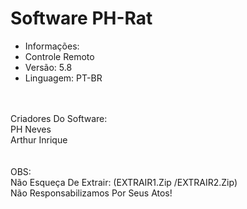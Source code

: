 # Software PH-Rat </br>
- Informações: </br>
- Controle Remoto </br>
- Versão: 5.8 </br>
- Linguagem: PT-BR </br>
</br>
</br>
Criadores Do Software: </br>
PH Neves </br>
Arthur Inrique </br>
</br>
</br>
OBS: </br>
Não Esqueça De Extrair: (EXTRAIR1.Zip /EXTRAIR2.Zip) </br>
Não Responsabilizamos Por Seus Atos!</br>
</br>
</br>
